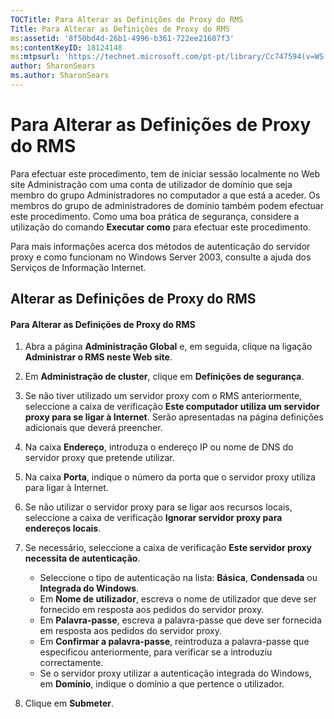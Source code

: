 ```yaml
---
TOCTitle: Para Alterar as Definições de Proxy do RMS
Title: Para Alterar as Definições de Proxy do RMS
ms:assetid: '8f50bd4d-26b1-4996-b361-722ee21607f3'
ms:contentKeyID: 18124148
ms:mtpsurl: 'https://technet.microsoft.com/pt-pt/library/Cc747594(v=WS.10)'
author: SharonSears
ms.author: SharonSears
---
```


Para Alterar as Definições de Proxy do RMS
==========================================

Para efectuar este procedimento, tem de iniciar sessão localmente no Web site Administração com uma conta de utilizador de domínio que seja membro do grupo Administradores no computador a que está a aceder. Os membros do grupo de administradores de domínio também podem efectuar este procedimento. Como uma boa prática de segurança, considere a utilização do comando **Executar como** para efectuar este procedimento.

Para mais informações acerca dos métodos de autenticação do servidor proxy e como funcionam no Windows Server 2003, consulte a ajuda dos Serviços de Informação Internet.

Alterar as Definições de Proxy do RMS
-------------------------------------

#### Para Alterar as Definições de Proxy do RMS

1.  Abra a página **Administração Global** e, em seguida, clique na ligação **Administrar o RMS neste Web site**.

2.  Em **Administração de cluster**, clique em **Definições de segurança**.

3.  Se não tiver utilizado um servidor proxy com o RMS anteriormente, seleccione a caixa de verificação **Este computador utiliza um servidor proxy para se ligar à Internet**. Serão apresentadas na página definições adicionais que deverá preencher.

4.  Na caixa **Endereço**, introduza o endereço IP ou nome de DNS do servidor proxy que pretende utilizar.

5.  Na caixa **Porta**, indique o número da porta que o servidor proxy utiliza para ligar à Internet.

6.  Se não utilizar o servidor proxy para se ligar aos recursos locais, seleccione a caixa de verificação **Ignorar servidor proxy para endereços locais**.

7.  Se necessário, seleccione a caixa de verificação **Este servidor proxy necessita de autenticação**.

    -   Seleccione o tipo de autenticação na lista: **Básica**, **Condensada** ou **Integrada do Windows**.
    -   Em **Nome de utilizador**, escreva o nome de utilizador que deve ser fornecido em resposta aos pedidos do servidor proxy.
    -   Em **Palavra-passe**, escreva a palavra-passe que deve ser fornecida em resposta aos pedidos do servidor proxy.
    -   Em **Confirmar a palavra-passe**, reintroduza a palavra-passe que especificou anteriormente, para verificar se a introduziu correctamente.
    -   Se o servidor proxy utilizar a autenticação integrada do Windows, em **Domínio**, indique o domínio a que pertence o utilizador.

8.  Clique em **Submeter**.
